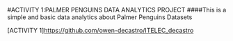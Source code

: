 #ACTIVITY 1:PALMER PENGUINS DATA ANALYTICS PROJECT
####This is a simple and basic data analytics about Palmer Penguins Datasets

[ACTIVITY 1]https://github.com/owen-decastro/ITELEC_decastro

